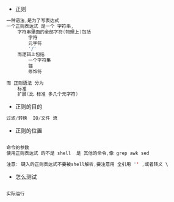 
- 正则
```c
一种语法,是为了写表达式
一个正则表达式 是一个 字符串,
	字符串里面的全部字符(物理上)包括
		字符 
		元字符 
		'/'
	而逻辑上包括
		一个字符集 
		锚
		修饰符
	
而 正则语法 分为
	标准
	扩展(比 标准 多几个元字符)

```

- 正则的目的
```c
过滤/转换  IO/文件 流

```

- 正则的位置
```c

命令的参数
使用正则表达式 的不是 shell  是 其他的命令,像 grep awk sed 

注意: 键入的正则表达式不要被shell解析,要注意用 全引用 '' ,或者转义 \

```

- 怎么测试

```c

实际运行

```
